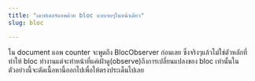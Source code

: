 ```yaml
---
title: "เคาท์เตอร์แอพด้วย bloc แบบจบๆในหน้าเดียว"
slug: bloc

---
```


ใน document แอพ counter จะพูดถึง BlocObserver ก่อนเลย ซึ่งจริงๆแล้วไม่ใช่ตัวหลักที่ทำให้ bloc ทำงานแต่จะทำหน้าที่แค่เฝ้าดู(observe)ถึงการเปลี่ยนแปลงของ bloc เท่านั้นในตัวอย่างนี้จะตัดเนื้อหานี้ออกไปเพื่อให้ตรงประเด็นไปเลย